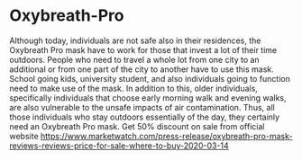 # Oxybreath-Pro
Although today, individuals are not safe also in their residences, the Oxybreath Pro mask have to work for those that invest a lot of their time outdoors. People who need to travel a whole lot from one city to an additional or from one part of the city to another have to use this mask. School going kids, university student, and also individuals going to function need to make use of the mask. In addition to this, older individuals, specifically individuals that choose early morning walk and evening walks, are also vulnerable to the unsafe impacts of air contamination. Thus, all those individuals who stay outdoors essentially of the day, they certainly need an Oxybreath Pro mask. Get 50% discount on sale from official website https://www.marketwatch.com/press-release/oxybreath-pro-mask-reviews-reviews-price-for-sale-where-to-buy-2020-03-14

